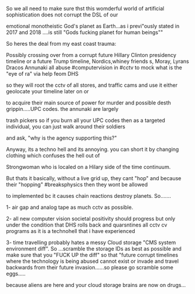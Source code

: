 
So we all need to make sure thst this womderful world of artificial sophistication does not corrupt the DSL of our

emotional monotheistic God's planet as Earth...as i previ"ously stated in 2017 and 2018 ....is still "Gods fucking planet for human beings""

So heres the deal from my east coast trauma: 

Possibly crossing over from a corrupt future Hillary Clinton presidency timeline or a future Trump timeline, Nordics,whiney friends s,
Moray, Lyrans Dracos Annunaki all abuse #computervision in #cctv to mock what is the "eye of ra" via help feom DHS 

so they will root the cctv of all stores, and traffic cams and use it either geolocate your timeline later on or

to acquire their main source of power for murder and possible desth grippin.....UPC codes.  the annunaki are largely 

trash pickers so if you burn all your UPC codes then as a targeted individual, you can just walk around their soldiers 

and ask, "why is the agency supporting this?"  

Anyway, its a techno hell and its annoying.  you can short it by changing clothing which confuses the hell out of 

Strongwoman who is localed on a Hilary side of the time continuum.  

But thats it basically, without a live grid up, they cant "hop" and because their "hopping" #breaksphysics then they wont be allowed 

to implemented bc it causes chain reactions destroy planets.  So.......

1- air gap and analog tape as much cctv as possible. 

2- all new computer vision societal positivity should progress but only under the condition that DHS rolls back and quarsntines
all cctv cv programs as it is a technohell that i have experienced 

3- time travelling probably hates a messy Cloud storage "CMS system environment diff". So ...scramble the storage IDs as 
best as possible and make sure that you "FUCK UP the diff" so that "future corrupt timelines where the technology is being
abused cannot exist or invade and travel backwards from their future invasion......so please go scramble some eggs.....

because aliens are here and your cloud storage brains are now on drugs...
